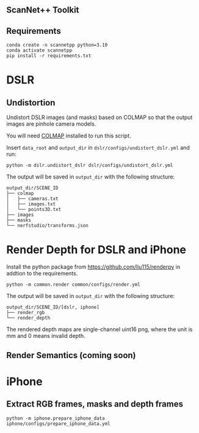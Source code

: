 ScanNet++ Toolkit
-----------------

## Requirements
```
conda create -n scannetpp python=3.10
conda activate scannetpp
pip install -r requirements.txt
```

# DSLR

## Undistortion
Undistort DSLR images (and masks) based on COLMAP so that the output images are pinhole camera models.

You will need [COLMAP](https://colmap.github.io/) installed to run this script.

Insert `data_root` and `output_dir` in `dslr/configs/undistort_dslr.yml` and run:
```
python -m dslr.undistort_dslr dslr/configs/undistort_dslr.yml
```
The output will be saved in `output_dir` with the following structure:
```
output_dir/SCENE_ID
├── colmap
│   ├── cameras.txt
│   ├── images.txt
│   └── points3D.txt
├── images
├── masks
└── nerfstudio/transforms.json
```

# Render Depth for DSLR and iPhone

Install the python package from https://github.com/liu115/renderpy in addtion to the requirements.

```
python -m common.render common/configs/render.yml
```
The output will be saved in `output_dir` with the following structure:
```
output_dir/SCENE_ID/[dslr, iphone]
├── render_rgb
└── render_depth
```
The rendered depth maps are single-channel uint16 png, where the unit is mm and 0 means invalid depth.

## Render Semantics (coming soon)

# iPhone
## Extract RGB frames, masks and depth frames
```
python -m iphone.prepare_iphone_data iphone/configs/prepare_iphone_data.yml
```
